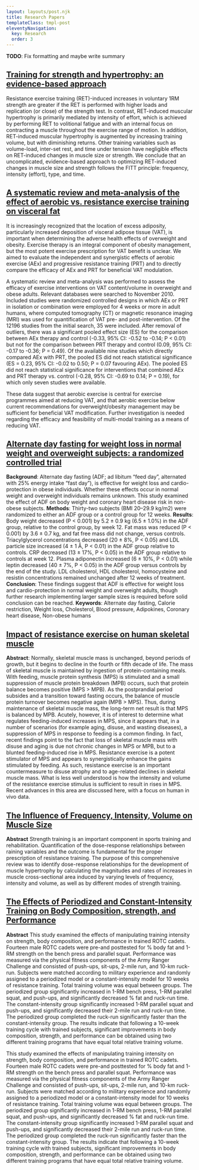 ```yaml
---
layout: layouts/post.njk
title: Research Papers
templateClass: tmpl-post
eleventyNavigation:
  key: Research
  order: 3
---
```


**TODO**: Fix formatting and maybe write summary

## [Training for strength and hypertrophy: an evidence-based approach](https://drive.google.com/file/d/1QQKYQIni8SEPYAUGIly1_B9VR5Fp4PIh/preview)

Resistance exercise training (RET)-induced increases in voluntary 1RM strength are greater if the RET is performed with higher loads and replication (or close) of the strength test. In contrast, RET-induced muscular hypertrophy is primarily mediated by intensity of effort, which is achieved by performing RET to volitional fatigue and with an internal focus on contracting a muscle throughout the exercise range of motion.
In addition, RET-induced muscular hypertrophy is augmented by increasing training volume, but with diminishing returns. Other training variables such as volume-load, inter-set rest, and time under tension have negligible effects on RET-induced changes in muscle size or strength. We conclude that an uncomplicated, evidence-based approach to optimizing RET-induced changes in muscle size and strength follows the FITT principle: frequency, intensity (effort), type, and time.



## [A systematic review and meta-analysis of the effect of aerobic vs. resistance exercise training on visceral fat](https://drive.google.com/file/d/1FJSp3dMZcXemoaR3MGskfcSIfMUjxjh3/preview)

It is increasingly recognized that the location of excess adiposity, particularly increased deposition of visceral adipose tissue (VAT), is important when determining the adverse health effects of overweight and obesity. Exercise therapy is an integral component of obesity management, but the most potent exercise prescription for VAT benefit is unclear. We aimed to evaluate the independent and synergistic effects of aerobic exercise (AEx) and progressive resistance training (PRT) and to directly compare the efficacy of AEx and PRT for beneficial VAT modulation. 

A systematic review and meta-analysis was performed to assess the efficacy of exercise interventions on VAT content/volume in overweight and obese adults. Relevant databases were searched to November 2010. Included studies were randomized controlled designs in which AEx or PRT in isolation or combination were employed for 4 weeks or more in adult humans, where computed tomography (CT) or magnetic resonance imaging (MRI) was used for quantification of VAT pre- and post-intervention. Of the 12196 studies from the initial search, 35 were included. After removal of outliers, there was a significant pooled effect size (ES) for the comparison between AEx therapy and control (-0.33, 95% CI: -0.52 to -0.14; P < 0.01) but not for the comparison between PRT therapy and control (0.09, 95% CI: -0.17 to -0.36; P = 0.49). Of the available nine studies which directly compared AEx with PRT, the pooled ES did not reach statistical significance (ES = 0.23, 95% CI: -0.02 to 0.50; P = 0.07 favouring AEx). The pooled ES did not reach statistical significance for interventions that combined AEx and PRT therapy vs. control (-0.28, 95% CI: -0.69 to 0.14; P = 0.19), for which only seven studies were available. 

These data suggest that aerobic exercise is central for exercise programmes aimed at reducing VAT, and that aerobic exercise below current recommendations for overweight/obesity management may be sufficient for beneficial VAT modification. Further investigation is needed regarding the efficacy and feasibility of multi-modal training as a means of reducing VAT.

## [Alternate day fasting for weight loss in normal weight and overweight subjects: a randomized controlled trial](https://drive.google.com/file/d/1IG3MkHPZSZO6La0HsBXvJGCO-fmnBFCT/preview)

**Background**: Alternate day fasting (ADF; ad libitum “feed day”, alternated with 25% energy intake “fast day”), is effective for weight loss and cardio-protection in obese individuals. Whether these effects occur in normal weight and overweight individuals remains unknown. This study examined the effect of ADF on body weight and coronary heart disease risk in non-obese subjects.
**Methods**: Thirty-two subjects (BMI 20–29.9 kg/m2) were randomized to either an ADF group or a control group for 12 weeks.
**Results**: Body weight decreased (P < 0.001) by 5.2 ± 0.9 kg (6.5 ± 1.0%) in the ADF group, relative to the control group, by week 12. Fat mass was reduced (P < 0.001) by 3.6 ± 0.7 kg, and fat free mass did not change, versus controls. Triacylglycerol concentrations decreased (20 ± 8%, P < 0.05) and LDL particle size increased (4 ± 1 Å, P < 0.01) in the ADF group relative to controls. CRP decreased (13 ± 17%, P < 0.05) in the ADF group relative to controls at week 12. Plasma adiponectin increased (6 ± 10%, P < 0.01) while leptin decreased (40 ± 7%, P < 0.05) in the ADF group versus controls by the end of the study. LDL cholesterol, HDL cholesterol, homocysteine and resistin concentrations remained unchanged after 12 weeks of treatment.
**Conclusion**: These findings suggest that ADF is effective for weight loss and cardio-protection in normal weight and overweight adults, though further research implementing larger sample sizes is required before solid conclusion can be reached.
**Keywords**: Alternate day fasting, Calorie restriction, Weight loss, Cholesterol, Blood pressure, Adipokines, Coronary heart disease, Non-obese humans

## [Impact of resistance exercise on human skeletal muscle](https://drive.google.com/file/d/105_ECdeZK6YXn8hqv1vJHMrDltTF0UHJ/preview)

**Abstract**: Normally, skeletal muscle mass is unchanged, beyond periods of growth, but it begins to decline in the fourth or fifth decade of life. The mass of skeletal muscle is maintained by ingestion of protein-containing meals. With feeding, muscle protein synthesis (MPS) is stimulated and a small suppression of muscle protein breakdown (MPB) occurs, such that protein balance becomes positive (MPS > MPB). As the postprandial period subsides and a transition toward fasting occurs, the balance of muscle protein turnover becomes negative again (MPB > MPS). Thus, during maintenance of skeletal muscle mass, the long-term net result is that MPS is balanced by MPB. Acutely, however, it is of interest to determine what regulates feeding-induced increases in MPS, since it appears that, in a number of scenarios (for example aging, disuse, and wasting diseases), a suppression of MPS in response to feeding is a common finding. In fact, recent findings point to the fact that loss of skeletal muscle mass with disuse and aging is due not chronic changes in MPS or MPB, but to a blunted feeding-induced rise in MPS. Resistance exercise is a potent stimulator of MPS and appears to synergistically enhance the gains stimulated by feeding. As such, resistance exercise is an important countermeasure to disuse atrophy and to age-related declines in skeletal muscle mass. What is less well understood is how the intensity and volume of the resistance exercise stimulus is sufficient to result in rises in MPS. Recent advances in this area are discussed here, with a focus on human in vivo data.

## [The Influence of Frequency, Intensity, Volume on Muscle Size](https://drive.google.com/file/d/13xofcMyv6mfE1ZeC2oua2hpOYkW4qs67/preview)


**Abstract** Strength training is an important component in sports training and rehabilitation. Quantification of the dose-response relationships between raining variables and the outcome is fundamental for the proper prescription of resistance training. The purpose of this comprehensive review was to identify dose-response relationships for the development of muscle hypertrophy by calculating the magnitudes and rates of increases in muscle cross-sectional area induced by varying levels of frequency, intensity and volume, as well as by different modes of strength training.

## [The Effects of Periodized and Constant-Intensity Training on Body Composition, strength, and Performance](https://drive.google.com/file/d/1ESe0pTQHnJhFEFB6GO3kJycXbU7kp7KN/preview)

**Abstract** This study examined the effects of manipulating training intensity on strength, body composition, and performance in trained ROTC cadets. Fourteen male ROTC cadets were pre-and posttested for % body fat and 1-RM strength on the bench press and parallel squat. Performance was measured via the physical fitness components of the Army Ranger Challenge and consisted of push-ups, sit-ups, 2-mile run, and 10-km ruck-run. Subjects were matched according to military experience and randomly assigned to a periodized model or a constant-intensity model for 10 weeks of resistance training. Total training volume was equal between groups. The periodized group significantly increased in 1-RM bench press, 1-RM parallel squat, and push-ups, and significantly decreased % fat and ruck-run time. The constant-intensity group significantly increased 1-RM parallel squat and push-ups, and significantly decreased their 2-mile run and ruck-run time. The periodized group completed the ruck-run significantly faster than the constant-intensity group. The results indicate that following a 10-week training cycle with trained subjects, significant improvements in body composition, strength, and performance can be obtained using two different training programs that have equal total relative training volume.

This study examined the effects of manipulating training intensity on strength, body composition, and performance in trained ROTC cadets. Fourteen male ROTC cadets were pre-and posttested for % body fat and 1-RM strength on the bench press and parallel squat. Performance was measured via the physical fitness components of the Army Ranger Challenge and consisted of push-ups, sit-ups, 2-mile run, and 10-km ruck-run. Subjects were matched according to military experience and randomly assigned to a periodized model or a constant-intensity model for 10 weeks of resistance training. Total training volume was equal between groups. The periodized group significantly increased in 1-RM bench press, 1-RM parallel squat, and push-ups, and significantly decreased % fat and ruck-run time. The constant-intensity group significantly increased 1-RM parallel squat and push-ups, and significantly decreased their 2-mile run and ruck-run time. The periodized group completed the ruck-run significantly faster than the constant-intensity group. The results indicate that following a 10-week training cycle with trained subjects, significant improvements in body composition, strength, and performance can be obtained using two different training programs that have equal total relative training volume.